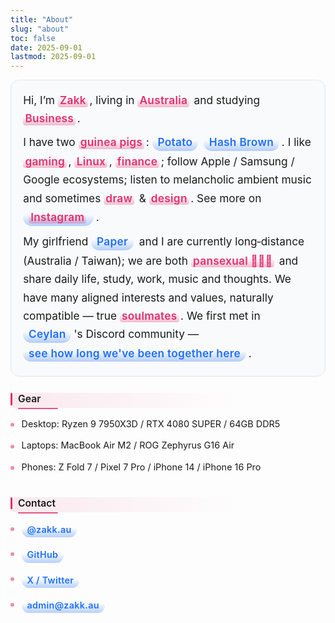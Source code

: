 ```yaml
---
title: "About"
slug: "about"
toc: false
date: 2025-09-01
lastmod: 2025-09-01
---
```

<style>
/* ==== Copied full styling parity with zh-hant version (accent uses --hb-active) ==== */
:root {
  --about-accent: var(--hb-active,#e1306c);
  --about-bg-light:#fafafa;
  --about-bg-dark:#242528;
  --about-border-light:#e2e3e6;
  --about-border-dark:#3a3d42;
  --about-text-light:#222;
  --about-text-dark:#e9e9eb;
}
/* 基礎強調還原 */
.about-page strong{background:none!important;color:inherit!important;padding:0!important;margin:0!important;border-radius:0!important;font-weight:600;}
/* Hero 初始強調（之後再被覆蓋為漸層底線） */
.about-page .about-hero strong{
  background:rgba(225,48,108,.16)!important;color:var(--about-accent)!important;
  padding:.18rem .55rem .22rem!important;margin:.12rem .25rem .12rem 0!important;border-radius:999px!important;line-height:1.15;display:inline-block;letter-spacing:.3px;
}
body.dark .about-page .about-hero strong{background:rgba(225,48,108,.32)!important;color:#ff8fb7!important;}
.about-page .about-hero{
  background:#f9fafb!important;border:1px solid #e5e6e9!important;border-radius:14px!important;
  padding:1.05rem 1.2rem 1.15rem!important;font-size:1.08rem!important;line-height:1.7!important;margin:0 0 1.6rem!important;position:relative;
}
body.dark .about-page .about-hero{background:#1f2021!important;border:1px solid #34363a!important;}
.about-page .about-hero strong{
  background:linear-gradient(to top,rgba(225,48,108,.32),rgba(225,48,108,0) 65%)!important;
  color:var(--about-accent)!important;padding:0 .2rem!important;margin:0 .15rem 0 0!important;border-radius:4px!important;line-height:1.25;letter-spacing:.25px;
}
body.dark .about-page .about-hero strong{
  background:linear-gradient(to top,rgba(225,48,108,.45),rgba(225,48,108,0) 65%)!important;color:#ff8fb7!important;
}
.about-page .about-hero p{margin:.55rem 0!important;}
.about-page .about-hero p:first-child{margin-top:0!important;}
.about-page .about-hero p:last-child{margin-bottom:.2rem!important;}
/* Section headings */
.about-page h3{
  padding:0 0 .3rem .75rem!important;margin:1.9rem 0 .55rem!important;font-size:.98rem!important;font-weight:600;line-height:1.25;position:relative;
  background:linear-gradient(to right,rgba(225,48,108,.10),rgba(225,48,108,0) 72%)!important;border-radius:6px!important;
}
.about-page h3::before{
  content:"";position:absolute;left:0;top:0;bottom:.3rem;width:3px;background:var(--about-accent);border-radius:2px;
}
.about-page h3::after{
  content:"";position:absolute;left:.75rem;bottom:-2px;height:2px;width:64px;background:var(--about-accent);border-radius:2px;opacity:.82;
}
body.dark .about-page h3{background:linear-gradient(to right,rgba(225,48,108,.22),rgba(225,48,108,0) 72%)!important;}
.about-page .about-hero + h3{margin-top:1.35rem!important;}
/* Lists */
.about-page h3 + ul{list-style:none;margin:.35rem 0 .3rem!important;padding:0!important;}
.about-page h3 + ul li{position:relative;padding:.42rem 0 .42rem 1.1rem!important;font-size:.9rem;line-height:1.45;margin:0;}
.about-page h3 + ul li::before{
  content:"";position:absolute;left:0;top:.95rem;width:6px;height:6px;background:var(--about-accent);border-radius:50%;opacity:.55;
}
body.dark .about-page h3 + ul li::before{opacity:.75;}
/* Contact list (vertical) */
.about-page .about-contacts{list-style:none;margin:.35rem 0 .3rem!important;padding:0!important;}
.about-page .about-contacts li{position:relative;padding:.42rem 0 .42rem 1.1rem!important;margin:0;}
.about-page .about-contacts li::before{
  content:"";position:absolute;left:0;top:.95rem;width:6px;height:6px;background:var(--about-accent);border-radius:50%;opacity:.55;
}
body.dark .about-page .about-contacts li::before{opacity:.75;}
.about-page .about-contacts a{color:var(--about-accent);font-weight:600;text-decoration:none;transition:.18s;}
.about-page .about-contacts a:hover{text-decoration:underline;}
/* Blue highlight unified clickable */
.about-page .blue-highlight,
.about-page a.blue-highlight{
  background:linear-gradient(to top,rgba(29,111,255,.32),rgba(29,111,255,0) 65%)!important;
  color:#1d6fff!important;padding:.18rem .55rem .22rem!important;margin:.12rem .25rem .12rem 0!important;
  border-radius:999px!important;line-height:1.15;font-weight:600;text-decoration:none;display:inline-block;letter-spacing:.3px;transition:.25s;
}
body.dark .about-page .blue-highlight{background:linear-gradient(to top,rgba(29,111,255,.48),rgba(29,111,255,0) 65%)!important;color:#8bc4ff!important;}
.about-page a.blue-highlight:hover{background:#1d6fff!important;color:#fff!important;box-shadow:0 0 0 3px rgba(29,111,255,.25);text-decoration:none;transform:translateY(-1px);}
body.dark .about-page a.blue-highlight:hover{box-shadow:0 0 0 3px rgba(29,111,255,.35);}
.about-page .about-hero a{color:var(--about-accent);text-decoration:none;}
.about-page .about-hero a:hover{text-decoration:underline;}
/* Modal */
.about-modal-backdrop{
  position:fixed;inset:0;background:rgba(0,0,0,.75);backdrop-filter:blur(8px);
  display:flex;align-items:center;justify-content:center;padding:1.5rem;z-index:9999;
  opacity:0;visibility:hidden;transition:.25s;
}
.about-modal-backdrop.active{opacity:1;visibility:visible;}
.about-modal{
  background:#fff;color:#222;width:100%;max-width:560px;border-radius:18px;
  padding:1.6rem 1.55rem 1.9rem;max-height:85vh;overflow-y:auto;position:relative;
  font-size:.9rem;line-height:1.65;transform:translateY(12px);transition:.28s;
  box-shadow:0 25px 55px -15px rgba(0,0,0,.55);
}
.about-modal-backdrop.active .about-modal{transform:translateY(0);}
body.dark .about-modal{background:#26272c;color:#ddd;box-shadow:0 30px 65px -18px rgba(0,0,0,.75);}
.about-modal h4{margin:0 0 .55rem;font-size:1.15rem;font-weight:700;color:var(--about-accent);letter-spacing:.5px;}
body.dark .about-modal h4{color:#ff8fb7;}
.about-modal .am-sub{font-size:.7rem;opacity:.65;letter-spacing:.6px;margin:-.25rem 0 1.1rem;font-weight:600;}
.about-modal-close{
  position:absolute;top:.8rem;right:.8rem;width:34px;height:34px;border:none;border-radius:50%;
  background:rgba(0,0,0,.06);cursor:pointer;font-size:1.05rem;display:flex;align-items:center;justify-content:center;
  transition:.22s;
}
.about-modal-close:hover{background:rgba(0,0,0,.15);transform:rotate(8deg);}
body.dark .about-modal-close{background:rgba(255,255,255,.12);color:#ddd;}
body.dark .about-modal-close:hover{background:rgba(255,255,255,.22);}
.about-modal a{
  background:linear-gradient(to top,rgba(29,111,255,.32),rgba(29,111,255,0) 65%)!important;
  color:#1d6fff!important;padding:.18rem .55rem .22rem!important;margin:.12rem .25rem .12rem 0!important;
  border-radius:999px!important;font-weight:600;text-decoration:none;display:inline-block;transition:.25s;border:none!important;
}
body.dark .about-modal a{background:linear-gradient(to top,rgba(29,111,255,.48),rgba(29,111,255,0) 65%)!important;color:#8bc4ff!important;}
.about-modal a:hover{background:#1d6fff!important;color:#fff!important;box-shadow:0 0 0 3px rgba(29,111,255,.25);text-decoration:none;transform:translateY(-1px);}
body.dark .about-modal a:hover{box-shadow:0 0 0 3px rgba(29,111,255,.35);}
.about-modal .am-section{margin:0 0 1.05rem;}
/* Responsive tweaks */
@media (max-width:640px){
  .about-page h3 + ul li,.about-page .about-contacts li{padding:.38rem 0 .38rem 1rem!important;}
  .about-page h3 + ul li::before,.about-page .about-contacts li::before{top:.85rem;}
  .about-modal{padding:1.4rem 1.25rem 1.6rem;}
}
/* Reduced motion */
@media (prefers-reduced-motion:reduce){
  .about-modal,.about-modal-backdrop,.about-page a.blue-highlight{transition:none!important;transform:none!important;}
}
</style>

<div class="about-page">
  <div class="about-hero">
    <p>Hi, I’m <strong>Zakk</strong>, living in <strong>Australia</strong> and studying <strong>Business</strong>.</p>
    <p>I have two <strong>guinea pigs</strong>:
      <a href="#" class="blue-highlight" data-am-open="potato">Potato</a>
      <a href="#" class="blue-highlight" data-am-open="hash">Hash&nbsp;Brown</a>.
      I like <strong>gaming</strong>, <strong>Linux</strong>, <strong>finance</strong>; follow Apple / Samsung / Google ecosystems; listen to melancholic ambient music and sometimes <strong>draw</strong> & <strong>design</strong>. See more on
      <a class="blue-highlight" href="https://www.instagram.com/zakk.au/" target="_blank" rel="noopener"><strong>Instagram</strong></a>.
    </p>
    <p>My girlfriend <a href="#" class="blue-highlight" data-am-open="couple">Paper</a> and I are currently long‑distance (Australia / Taiwan); we are both <strong>pansexual 🩷💛🩵</strong> and share daily life, study, work, music and thoughts. We have many aligned interests and values, naturally compatible — true <strong>soulmates</strong>. We first met in
      <a href="https://www.youtube.com/@xilanceylan" target="_blank" rel="noopener" class="blue-highlight">Ceylan</a>'s Discord community — <a href="/timeline/#couple" class="blue-highlight">see how long we've been together here</a>.
    </p>
  </div>

  <h3>Gear</h3>
  <ul>
    <li>Desktop: Ryzen 9 7950X3D / RTX 4080 SUPER / 64GB DDR5</li>
    <li>Laptops: MacBook Air M2 / ROG Zephyrus G16 Air</li>
    <li>Phones: Z Fold 7 / Pixel 7 Pro / iPhone 14 / iPhone 16 Pro</li>
  </ul>

  <h3>Contact</h3>
  <ul class="about-contacts">
    <li><a href="https://www.instagram.com/zakk.au/" target="_blank" rel="noopener" class="blue-highlight">@zakk.au</a></li>
    <li><a href="https://github.com/Zakkaus" target="_blank" rel="noopener" class="blue-highlight">GitHub</a></li>
    <li><a href="https://x.com/zakkauu" target="_blank" rel="noopener" class="blue-highlight">X / Twitter</a></li>
    <li><a href="mailto:admin@zakk.au" class="blue-highlight">admin@zakk.au</a></li>
  </ul>
</div>

<!-- Shared Modal -->
<div class="about-modal-backdrop" id="aboutModalBackdrop">
  <div class="about-modal" role="dialog" aria-modal="true" aria-labelledby="aboutModalTitle">
    <button class="about-modal-close" type="button" aria-label="Close" id="aboutModalClose">✕</button>
    <div id="aboutModalContent"></div>
  </div>
</div>

<script>
(()=> {
  const data = {
    couple:{
      title:"Our Relationship",
      sub:"Since 2025/08/07 11:38",
      html:`
        <div class="am-section"><p>I (Zakk) and Paper live apart (Australia / Taiwan) in a long‑distance relationship; we are both <strong>pansexual 🩷💛🩵</strong>.</p></div>
        <div class="am-section"><p>We share daily life, study, work, music and ideas; aligned values & rhythm — genuine <strong>soulmates</strong>.</p></div>
        <div class="am-section"><p>We first met inside <a href="https://www.youtube.com/@xilanceylan" target="_blank" rel="noopener" class="blue-highlight">Ceylan</a>'s Discord; we meet every few months; Paper plans to study in Australia after high school.</p></div>
        <div class="am-section"><p><a href="/timeline/#couple" class="blue-highlight">See how long we've been together</a> | Paper IG: <a href="https://www.instagram.com/abyss_74.5/" target="_blank" rel="noopener" class="blue-highlight">@abyss_74.5</a></p></div>
      `
    },
    hash:{
      title:"Hash Brown",
      sub:"Birthday: 2025/06/24",
      html:`
        <div class="am-section"><p>Purebred Teddy guinea pig, light brown, energetic and loves running laps.</p></div>
        <div class="am-section"><p>Favorites: red/green bell peppers, corn silk, carrots; very vocal in evenings.</p></div>
        <div class="am-section"><p><a href="/timeline/#hash" class="blue-highlight">See her day counter</a> | More: <a href="https://www.instagram.com/zakk.au/" target="_blank" rel="noopener" class="blue-highlight">@zakk.au</a></p></div>
      `
    },
    potato:{
      title:"Potato",
      sub:"Birthday: 2025/07/27",
      html:`
        <div class="am-section"><p>Dark chocolate Teddy; bold and food‑driven; sometimes eats and poops simultaneously.</p></div>
        <div class="am-section"><p>Loves bell peppers, corn silk, carrots; naps in hay then resumes eating.</p></div>
        <div class="am-section"><p><a href="/timeline/#potato" class="blue-highlight">See her day counter</a> | More: <a href="https://www.instagram.com/zakk.au/" target="_blank" rel="noopener" class="blue-highlight">@zakk.au</a></p></div>
      `
    }
  };

  const backdrop=document.getElementById('aboutModalBackdrop');
  const wrap=document.getElementById('aboutModalContent');
  const closeBtn=document.getElementById('aboutModalClose');

  function openModal(key){
    const d=data[key]; if(!d) return;
    wrap.innerHTML=`<h4 id="aboutModalTitle">${d.title}</h4><div class="am-sub">${d.sub}</div>${d.html}`;
    backdrop.classList.add('active'); document.body.style.overflow='hidden';
  }
  function closeModal(){backdrop.classList.remove('active');document.body.style.overflow='';}

  document.querySelectorAll('[data-am-open]').forEach(el=>{
    el.addEventListener('click',e=>{e.preventDefault();openModal(el.getAttribute('data-am-open'));});
  });
  backdrop.addEventListener('click',e=>{if(e.target===backdrop) closeModal();});
  closeBtn.addEventListener('click',closeModal);
  document.addEventListener('keydown',e=>{if(e.key==='Escape'&&backdrop.classList.contains('active')) closeModal();});
})();
</script>